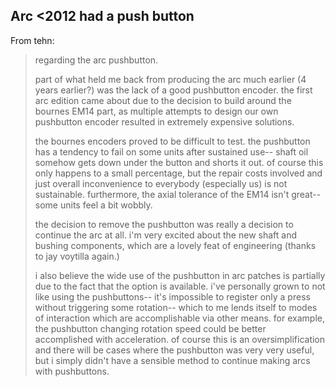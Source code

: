 Arc <2012 had a push button
---------------------------

From tehn:

> regarding the arc pushbutton.
>
> part of what held me back from producing the arc much earlier (4 years
> earlier?) was the lack of a good pushbutton encoder. the first arc
> edition came about due to the decision to build around the bournes
> EM14 part, as multiple attempts to design our own pushbutton encoder
> resulted in extremely expensive solutions.
>
> the bournes encoders proved to be difficult to test. the pushbutton
> has a tendency to fail on some units after sustained use-- shaft oil
> somehow gets down under the button and shorts it out. of course this
> only happens to a small percentage, but the repair costs involved and
> just overall inconvenience to everybody (especially us) is not
> sustainable. furthermore, the axial tolerance of the EM14 isn't
> great-- some units feel a bit wobbly.
>
> the decision to remove the pushbutton was really a decision to
> continue the arc at all. i'm very excited about the new shaft and
> bushing components, which are a lovely feat of engineering (thanks to
> jay voytilla again.)
>
> i also believe the wide use of the pushbutton in arc patches is
> partially due to the fact that the option is available. i've
> personally grown to not like using the pushbuttons-- it's impossible
> to register only a press without triggering some rotation-- which to
> me lends itself to modes of interaction which are accomplishable via
> other means. for example, the pushbutton changing rotation speed could
> be better accomplished with acceleration. of course this is an
> oversimplification and there will be cases where the pushbutton was
> very very useful, but i simply didn't have a sensible method to
> continue making arcs with pushbuttons.
